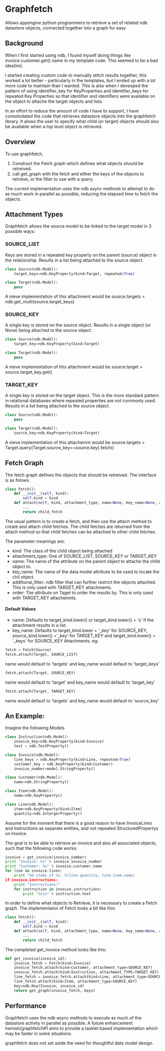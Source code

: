 # Graphfetch

Allows appengine python programmers to retrieve a set of related ndb datastore objects, connected together into a graph for easy 

## Background
When I first started using ndb, I found myself doing things like invoice.customer.get().name in my template code. This seemed to be a bad idea(tm).

I started creating custom code to manually stitch results together, this worked a lot better - particularly in the templates, but I ended up with a lot more code to maintain than I wanted. This is also when I deveoped the pattern of using identifier_key for KeyProperties and identifier_keys for repeated Key Properties so that identifier and identifiers were available on the object to attache the target objects and lists.

In an effort to reduce the amount of code I have to support, I have consolodated the code that retrieves datastore objects into the graphfetch library. It alows the user to specify what child (or target) objects should also be available when a top level object is retrieved.


## Overview
To use graphfetch, 

1. Construct the Fetch graph which defines what objects should be retreived.
2. call get_graph with the fetch and either the keys of the objects to retrieve, or the filter to use with a query.

The current implementation uses the ndb async methods to attempt to do as much work in parallel as possible, reducing the elapsed time to fetch the objects. 

## Attachment Types
Graphfetch allows the source model to be linked to the target model in 3 possible ways:

### SOURCE_LIST
Keys are stored in a repeated key property on the parent (source) object in the relationship. Results in a list being attached to the source object.
```python
class Source(ndb.Model):
	target_keys=ndb.KeyProperty(kind=Target, repeated=True)

class Target(ndb.Model):
	pass
```
A nieve implementation of this attachment would be source.targets = ndb.get_multi(source.target_keys)

### SOURCE_KEY
A single key is stored on the source object. Results in a single object (or None) being attached to the source object.

```python
class Source(ndb.Model):
	target_key=ndb.KeyProperty(kind=Target)

class Target(ndb.Model):
	pass
```

A nieve implementation of this attachment would be source.target = source.target_key.get()

### TARGET_KEY
A single key is stored on the target object. This is the more standard pattern in relational databases where repeated properties are not commonly used. Results in a list being attached to the source object.

```python
class Source(ndb.Model):
	pass

class Target(ndb.Model):
	source_key=ndb.KeyProperty(kind=Target)
```

A nieve implementation of this attachemnt would be source.targets = Target.query(Target.source_key==source.key).fetch()

## Fetch Graph
The fetch graph defines the objects that should be retreived. The interface is as folows.
```python
class Fetch():
    def __init__(self, kind):
        self.kind = kind
    def attach(self, kind, attachment_type, name=None, key_name=None, additional_filter=None, order=None):
        ...
        return child_fetch
```
The usual pattern is to create a fetch, and then use the attach method to create and attach child fetches. The child fetches are returned from the attach method so that child fetches can be attached to other child fetches.

The parameter meanings are:
* kind: The class of the child object being attached
* attachment_type: One of SOURCE_LIST, SOURCE_KEY or TARGET_KEY
* name: The name of the attribute on the parent object to attache the child object to.
* key_name: The name of the data model attribute to be used to locate the chil object.
* additional_filter: ndb filter that can further restrict the objects attached. This is only used with TARGET_KEY attachments.
* order: The attribute on Taget to order the results by. This is only used with TARGET_KEY attachemnts.

#### Default Values
* name: Defaults to target_kind.lower() or target_kind.lower() + 's' if the attachment results in a list.
* key_name: Defaults to target_kind.lower + '_key' for SOURCE_KEY, source_kind.lower() ='_key' for  TARGET_KEY and target_kind.lower() = '_keys' for SOURCE_KEY Attachments. 
eg:
```python
fetch = Fetch(Source)
fetch.attach(Target, SOURCE_LIST)
```
name would default to 'targets' and key_name would default to 'target_keys'
```python
fetch.attach(Target, SOURCE_KEY)
```
name would default to 'target' and key_name would default to 'target_key'
```python
fetch.attach(Target, TARGET_KEY)
```
name would default to 'targets' and key_name would default to 'source_key'

## An Example:
Imagine the following Models

```python
class Instruction(ndb.Model):
    invoice_key=ndb.KeyProperty(kind=Invoice)
    text = ndb.TextProperty()

class Invoice(ndb.Model):
    line_keys = ndb.KeyProperty(kind=Line, repeated=True)
    customer_key = ndb.KeyProperty(kind=Customer)
    invoice_number=model.StringProperty()	

class Customer(ndb.Model):
    name=ndb.StringProperty()

class Item(ndb.Model):
    name=ndb.KeyProperty()

class Line(ndb.Model):
    item=ndb.KeyProperty(kind=Item)
    quantity=ndb.IntergerProperty()
```

Assume for the moment that there is a good reason to have InvoiceLines and Instructions as separate 
entities, and not repeated StructuredPropertys on Invoice.

The goal is to be able to retrieve an invoice and also all associated objects, such that the
following code works:

```python
invoice = get_invoice(invoice_number)
print "Invoice: %s" % invoice.invoice_number
print "Customer: %s" % invoice.customer.name
for line in invoice.lines:
    print "%d items of %s: %(line.quantity, line.item.name)
if invoice.instructions:
    print "Instructions:"
	for instruction in invoice.instructions:
	    print "%s\n" % instruction.text
```

In order to define what objects to Retrieve, it is necessary to create a Fetch graph. The implementaion of Fetch looks a bit like this:

```python
class Fetch():
    def __init__(self, kind):
        self.kind = kind
    def attach(self, kind, attachment_type, name=None, key_name=None, additional_filter=None):
        ...
        return child_fetch
```

The completed get_invoice method looks like this:
```python
def get_invoice(invoice_id):
	invoice_fetch = Fetch(kind=Invoice)
	invoice_fetch.attach(kind=Customer, attachment_type=SOURCE_KEY)
	invoice_fetch.attach(kind=Instruction, attachment_TYPE=TARGET_KEY)
	line_fetch = invoice_fetch.attach(kind=Line, attachment_type=SOURCE_LIST)
	line_fetch.attach(kind=Item, attachment_type=SOURCE_KEY)
	key=ndb.Key(Invoice, invoice_id)
	return get_graph(invoice_fetch, keys)
```


## Performance 

Graphfetch uses the ndb async methods to execute as much of the datastore activity in parallel as possible. A future enhancement hamish/graphfetch#1  aims to provide a tasklet based implementation which may be faster in some situations.

graphfetch does not set aside the need for thoughtful data model design. 



